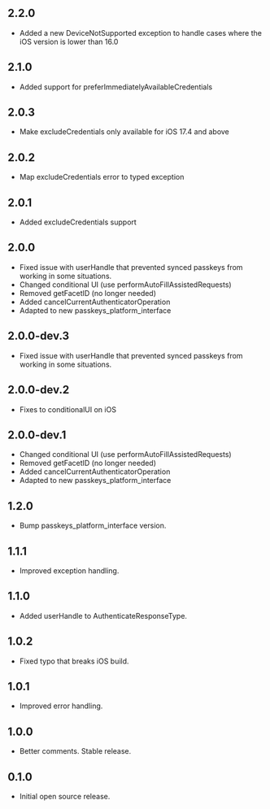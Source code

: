 ## 2.2.0
* Added a new DeviceNotSupported exception to handle cases where the iOS version is lower than 16.0

## 2.1.0
* Added support for preferImmediatelyAvailableCredentials

## 2.0.3
* Make excludeCredentials only available for iOS 17.4 and above  

## 2.0.2
* Map excludeCredentials error to typed exception

## 2.0.1
* Added excludeCredentials support

## 2.0.0
* Fixed issue with userHandle that prevented synced passkeys from working in some situations.
* Changed conditional UI (use performAutoFillAssistedRequests)
* Removed getFacetID (no longer needed)
* Added cancelCurrentAuthenticatorOperation
* Adapted to new passkeys_platform_interface

## 2.0.0-dev.3
* Fixed issue with userHandle that prevented synced passkeys from working in some situations.

## 2.0.0-dev.2
* Fixes to conditionalUI on iOS

## 2.0.0-dev.1

* Changed conditional UI (use performAutoFillAssistedRequests)
* Removed getFacetID (no longer needed)
* Added cancelCurrentAuthenticatorOperation
* Adapted to new passkeys_platform_interface

## 1.2.0

* Bump passkeys_platform_interface version.

## 1.1.1

* Improved exception handling. 

## 1.1.0

* Added userHandle to AuthenticateResponseType.

## 1.0.2

* Fixed typo that breaks iOS build.

## 1.0.1

* Improved error handling.

## 1.0.0

* Better comments. Stable release.

## 0.1.0

* Initial open source release.
